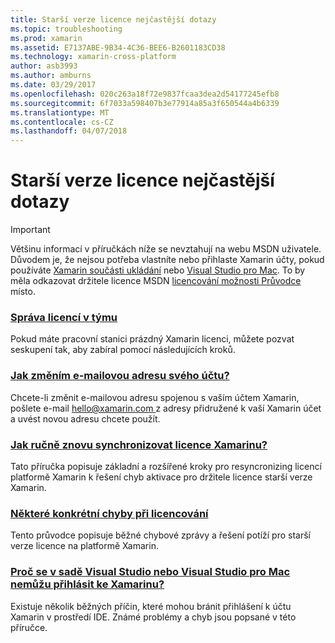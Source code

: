 ```yaml
---
title: Starší verze licence nejčastější dotazy
ms.topic: troubleshooting
ms.prod: xamarin
ms.assetid: E7137ABE-9B34-4C36-BEE6-B2601183CD38
ms.technology: xamarin-cross-platform
author: asb3993
ms.author: amburns
ms.date: 03/29/2017
ms.openlocfilehash: 020c263a18f72e9837fcaa3dea2d54177245efb8
ms.sourcegitcommit: 6f7033a598407b3e77914a85a3f650544a4b6339
ms.translationtype: MT
ms.contentlocale: cs-CZ
ms.lasthandoff: 04/07/2018
---
```

# <a name="legacy-license-frequently-asked-questions"></a>Starší verze licence nejčastější dotazy

> [!IMPORTANT]
> Většinu informací v příručkách níže se nevztahují na webu MSDN uživatele. Důvodem je, že nejsou potřeba vlastníte nebo přihlaste Xamarin účty, pokud používáte [Xamarin součásti ukládání](https://components.xamarin.com/) nebo [Visual Studio pro Mac](~/cross-platform/get-started/requirements.md). To by měla odkazovat držitele licence MSDN [licencování možnosti Průvodce](~/cross-platform/get-started/requirements.md) místo.


### <a name="team-license-managementteam-managementmd"></a>[Správa licencí v týmu](team-management.md)
Pokud máte pracovní stanici prázdný Xamarin licenci, můžete pozvat seskupení tak, aby zabíral pomocí následujících kroků.

### <a name="how-do-i-change-my-accounts-email-addresschange-emailmd"></a>[Jak změním e-mailovou adresu svého účtu?](change-email.md)
Chcete-li změnit e-mailovou adresu spojenou s vaším účtem Xamarin, pošlete e-mail [ hello@xamarin.com ](mailto:hello@xamarin.com) z adresy přidružené k vaší Xamarin účet a uvést novou adresu chcete použít. 

### <a name="how-do-i-manually-resynchronize-xamarin-licensesresync-licensesmd"></a>[Jak ručně znovu synchronizovat licence Xamarinu?](resync-licenses.md)
Tato příručka popisuje základní a rozšířené kroky pro resyncronizing licencí platformě Xamarin k řešení chyb aktivace pro držitele licence starší verze Xamarin.

### <a name="some-specific-licensing-errorslicensing-errorsmd"></a>[Některé konkrétní chyby při licencování](licensing-errors.md)
Tento průvodce popisuje běžné chybové zprávy a řešení potíží pro starší verze licence na platformě Xamarin.

### <a name="why-cant-i-log-into-xamarin-in-visual-studio-or-visual-studio-for-maclogin-troubleshootingmd"></a>[Proč se v sadě Visual Studio nebo Visual Studio pro Mac nemůžu přihlásit ke Xamarinu?](login-troubleshooting.md)
Existuje několik běžných příčin, které mohou bránit přihlášení k účtu Xamarin v prostředí IDE. Známé problémy a chyb jsou popsané v této příručce.
